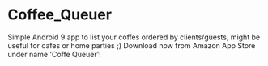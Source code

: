 # Coffee_Queuer
Simple Android 9 app to list your coffes ordered by clients/guests, might be useful for cafes or home parties ;)
Download now from Amazon App Store under name 'Coffe Queuer'!
